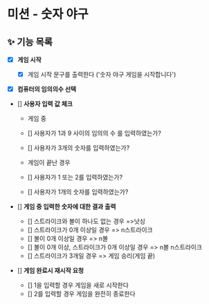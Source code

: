 # 미션 - 숫자 야구

## ✨ 기능 목록

- [x] **게임 시작**

  - [x] 게임 시작 문구를 출력한다 ('숫자 야구 게임을 시작합니다')

- [x] **컴퓨터의 임의의수 선택**

- [] **사용자 입력 값 체크**

  - 게임 중
  - [] 사용자가 1과 9 사이의 임의의 수 를 입력하였는가?
  - [] 사용자가 3개의 숫자를 입력하였는가?

  - 게임이 끝난 경우
  - [] 사용자가 1 또는 2를 입력하였는가?
  - [] 사용자가 1개의 숫자를 입력하였는가?

- [] **게임 중 입력한 숫자에 대한 결과 출력**

  - [] 스트라이크와 볼이 하나도 없는 경우 =>낫싱
  - [] 스트라이크가 0개 이상일 경우 => n스트라이크
  - [] 볼이 0개 이상일 경우 => n볼
  - [] 볼이 0개 이상, 스트라이크가 0개 이상일 경우 => n볼 n스트라이크
  - [] 스트라이크가 3개일 경우 => 게임 승리(게임 끝)

- [] **게임 완료시 재시작 요청**
  - [] 1을 입력할 경우 게임을 새로 시작한다
  - [] 2를 입력할 경우 게임을 완전히 종료한다
